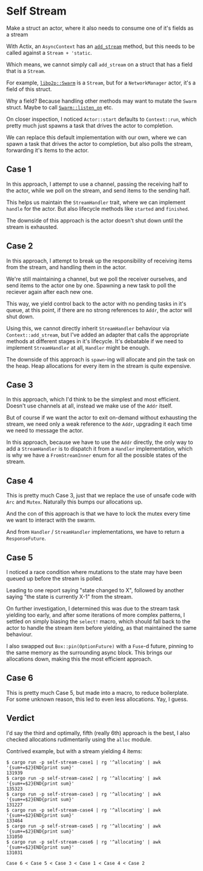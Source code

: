 # Self Stream

Make a struct an actor, where it also needs to consume one of it's fields as a stream

With Actix, an `AsyncContext` has an [`add_stream`](https://docs.rs/actix/latest/actix/trait.AsyncContext.html#method.add_stream) method, but this needs to be called against a `Stream + 'static`.

Which means, we cannot simply call `add_stream` on a struct that has a field that is a `Stream`.

For example, [`libp2p::Swarm`](https://docs.rs/libp2p/latest/libp2p/struct.Swarm.html) is a `Stream`, but for a `NetworkManager` actor, it's a field of this struct.

Why a field? Because handling other methods may want to mutate the `Swarm` struct. Maybe to call [`Swarm::listen_on`](https://docs.rs/libp2p/latest/libp2p/struct.Swarm.html#method.listen_on) etc.

On closer inspection, I noticed `Actor::start` defaults to `Context::run`, which pretty much just spawns a task that drives the actor to completion.

We can replace this default implementation with our own, where we can spawn a task that drives the actor to completion, but also polls the stream, forwarding it's items to the actor.

## Case 1

In this approach, I attempt to use a channel, passing the receiving half to the actor, while we poll on the stream, and send items to the sending half.

This helps us maintain the `StreamHandler` trait, where we can implement `handle` for the actor. But also lifecycle methods like `started` and `finished`.

The downside of this approach is the actor doesn't shut down until the stream is exhausted.

## Case 2

In this approach, I attempt to break up the responsibility of receiving items from the stream, and handling them in the actor.

We're still maintaining a channel, but we poll the receiver ourselves, and send items to the actor one by one. Spawning a new task to poll the reciever again after each new one.

This way, we yield control back to the actor with no pending tasks in it's queue, at this point, if there are no strong references to `Addr`, the actor will shut down.

Using this, we cannot directly inherit `StreamHandler` behaviour via `Context::add_stream`, but I've added an adapter that calls the appropriate methods at different stages in it's lifecycle. It's debatable if we need to implement `StreamHandler` at all, `Handler` might be enough.

The downside of this approach is `spawn`-ing will allocate and pin the task on the heap. Heap allocations for every item in the stream is quite expensive.

## Case 3

In this approach, which I'd think to be the simplest and most efficient. Doesn't use channels at all, instead we make use of the `Addr` itself.

But of course if we want the actor to exit on-demand without exhausting the stream, we need only a weak reference to the `Addr`, upgrading it each time we need to message the actor.

In this approach, because we have to use the `Addr` directly, the only way to add a `StreamHandler` is to dispatch it from a `Handler` implementation, which is why we have a `FromStreamInner` enum for all the possible states of the stream.

## Case 4

This is pretty much Case 3, just that we replace the use of unsafe code with `Arc` and `Mutex`. Naturally this bumps our allocations up.

And the con of this approach is that we have to lock the mutex every time we want to interact with the swarm.

And from `Handler` / `StreamHandler` implementations, we have to return a `ResponseFuture`.

## Case 5

I noticed a race condition where mutations to the state may have been queued up before the stream is polled.

Leading to one report saying "state changed to X", followed by another saying "the state is currently X-1" from the stream.

On further investigation, I determined this was due to the stream task yielding too early, and after some iterations of more complex patterns, I settled on simply biasing the `select!` macro, which should fall back to the actor to handle the stream item before yielding, as that maintained the same behaviour.

I also swapped out `Box::pin(OptionFuture)` with a `Fuse`-d future, pinning to the same memory as the surrounding async block. This brings our allocations down, making this the most efficient approach.

## Case 6

This is pretty much Case 5, but made into a macro, to reduce boilerplate. For some unknown reason, this led to even less allocations. Yay, I guess.

## Verdict

I'd say the third and optimally, fifth (really 6th) approach is the best, I also checked allocations rudimentarily using the `alloc` module.

Contrived example, but with a stream yielding 4 items:

```console
$ cargo run -p self-stream-case1 | rg '^allocating' | awk '{sum+=$2}END{print sum}'
131939
$ cargo run -p self-stream-case2 | rg '^allocating' | awk '{sum+=$2}END{print sum}'
135323
$ cargo run -p self-stream-case3 | rg '^allocating' | awk '{sum+=$2}END{print sum}'
131227
$ cargo run -p self-stream-case4 | rg '^allocating' | awk '{sum+=$2}END{print sum}'
133464
$ cargo run -p self-stream-case5 | rg '^allocating' | awk '{sum+=$2}END{print sum}'
131050
$ cargo run -p self-stream-case6 | rg '^allocating' | awk '{sum+=$2}END{print sum}'
131031
```

```console
Case 6 < Case 5 < Case 3 < Case 1 < Case 4 < Case 2
```
